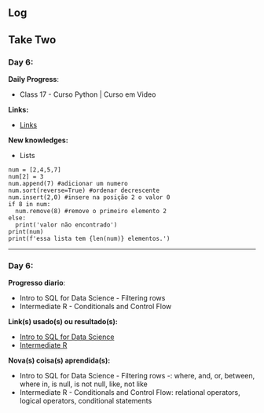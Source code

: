 
## Log


## Take Two

### Day 6:

**Daily Progress**: 
- Class 17 - Curso Python | Curso em Video 

**Links:** 
- [Links](https://www.youtube.com/watch?v=1OFp_-R2B2A&list=PLvE-ZAFRgX8hnECDn1v9HNTI71veL3oW0&index=82)

**New knowledges:** 
- Lists

```
num = [2,4,5,7]
num[2] = 3
num.append(7) #adicionar um numero
num.sort(reverse=True) #ordenar decrescente
num.insert(2,0) #insere na posição 2 o valor 0
if 8 in num:
  num.remove(8) #remove o primeiro elemento 2
else:
  print('valor não encontrado')
print(num)
print(f'essa lista tem {len(num)} elementos.')
```

------------
### Day 6: 

**Progresso diario**: 
- Intro to SQL for Data Science - Filtering rows
- Intermediate R - Conditionals and Control Flow

**Link(s) usado(s) ou resultado(s):** 
- [Intro to SQL for Data Science](https://www.datacamp.com/courses/intro-to-sql-for-data-science "Intro to SQL for Data Science")
- [Intermediate R](https://www.datacamp.com/courses/intermediate-r "Intermediate R")

**Nova(s) coisa(s) aprendida(s):** 
- Intro to SQL for Data Science - Filtering rows -: where, and, or, between, where in, is null, is not null, like, not like
- Intermediate R - Conditionals and Control Flow: relational operators, logical operators, conditional statements
